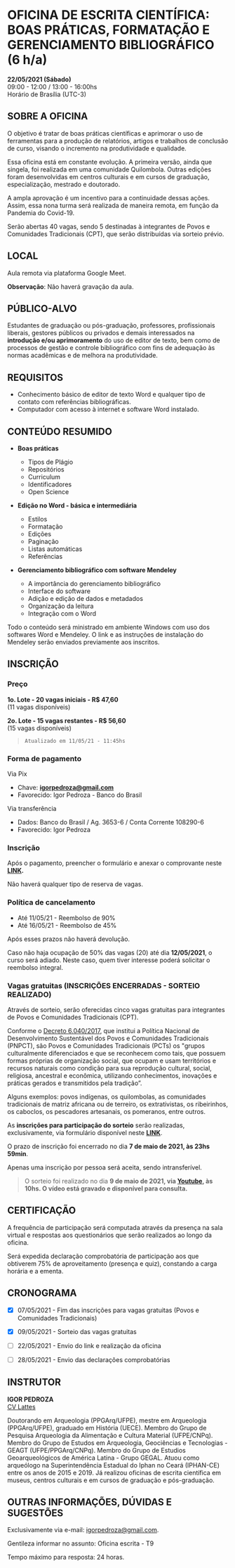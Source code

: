 # **OFICINA DE ESCRITA CIENTÍFICA: BOAS PRÁTICAS, FORMATAÇÃO E GERENCIAMENTO BIBLIOGRÁFICO (6 h/a)**
**22/05/2021 (Sábado)**   
09:00 - 12:00 / 13:00 - 16:00hs  
Horário de Brasília (UTC-3)  
  
## SOBRE A OFICINA  

O objetivo é tratar de boas práticas científicas e aprimorar o uso de ferramentas para a produção de relatórios, artigos e trabalhos de conclusão de curso, visando o incremento na produtividade e qualidade.

Essa oficina está em constante evolução. A primeira versão, ainda que singela, foi realizada em uma comunidade Quilombola. Outras edições foram desenvolvidas em centros culturais e em cursos de graduação, especialização, mestrado e doutorado.  

A ampla aprovação é um incentivo para a continuidade dessas ações. Assim, essa nona turma será realizada de maneira remota, em função da Pandemia do Covid-19.

Serão abertas 40 vagas, sendo 5 destinadas à integrantes de Povos e Comunidades Tradicionais (CPT), que serão distribuídas via sorteio prévio.

## LOCAL
Aula remota via plataforma Google Meet.  
   
__Observação__: Não haverá gravação da aula.  

## PÚBLICO-ALVO
Estudantes de graduação ou pós-graduação, professores, profissionais liberais, gestores públicos ou privados e demais interessados na **introdução e/ou aprimoramento** do uso de editor de texto, bem como de processos de gestão e controle bibliográfico com fins de adequação às normas acadêmicas e de melhora na produtividade.

## REQUISITOS
* Conhecimento básico de editor de texto Word e qualquer tipo de contato com referências bibliográficas.
* Computador com acesso à internet e software Word instalado.

## CONTEÚDO RESUMIDO

* **Boas práticas**
  - Tipos de Plágio
  - Repositórios
  - Curriculum
  - Identificadores
  - Open Science
  
* **Edição no Word - básica e intermediária**
  - Estilos
  - Formatação
  - Edições
  - Paginação
  - Listas automáticas
  - Referências

* **Gerenciamento bibliográfico com software Mendeley**
  - A importância do gerenciamento bibliográfico
  - Interface do software
  - Adição e edição de dados e metadados
  - Organização da leitura
  - Integração com o Word

Todo o conteúdo será ministrado em ambiente Windows com uso dos softwares Word e Mendeley. O link e as instruções de instalação do Mendeley serão enviados previamente aos inscritos.

## INSCRIÇÃO

### Preço
**1o. Lote - 20 vagas iniciais  - R$ 47,60**   
(11 vagas disponíveis)   
   
**2o. Lote - 15 vagas restantes - R$ 56,60**   
(15 vagas disponíveis)   

>```Atualizado em 11/05/21 - 11:45hs```

### Forma de pagamento
Via Pix
- Chave: **igorpedroza@gmail.com**
- Favorecido: Igor Pedroza - Banco do Brasil  

Via transferência
- Dados: Banco do Brasil / Ag. 3653-6 / Conta Corrente 108290-6
- Favorecido: Igor Pedroza     

### Inscrição
Após o pagamento, preencher o formulário e anexar o comprovante neste **[LINK](https://forms.gle/GASCC3N7xkpHLdrNA).**  

Não haverá qualquer tipo de reserva de vagas.

### Política de cancelamento
- Até 11/05/21 - Reembolso de 90%
- Até 16/05/21 - Reembolso de 45%

Após esses prazos não haverá devolução.

Caso não haja ocupação de 50% das vagas (20) até dia **12/05/2021**, o curso será adiado. Neste caso, quem tiver interesse poderá solicitar o reembolso integral. 

### Vagas gratuitas (INSCRIÇÕES ENCERRADAS - SORTEIO REALIZADO)

Através de sorteio, serão oferecidas cinco vagas gratuitas para integrantes de Povos e Comunidades Tradicionais (CPT).

Conforme o [Decreto 6.040/2017](http://www.planalto.gov.br/ccivil_03/_ato2007-2010/2007/decreto/d6040.htm), que institui a Política Nacional de Desenvolvimento Sustentável dos Povos e Comunidades Tradicionais (PNPCT), são Povos e Comunidades Tradicionais (PCTs) os "grupos culturalmente diferenciados e que se reconhecem como tais, que possuem formas próprias de organização social, que ocupam e usam territórios e recursos naturais como condição para sua reprodução cultural, social, religiosa, ancestral e econômica, utilizando conhecimentos, inovações e práticas gerados e transmitidos pela tradição”. 

Alguns exemplos: povos indígenas, os quilombolas, as comunidades tradicionais de matriz africana ou de terreiro, os extrativistas, os ribeirinhos, os caboclos, os pescadores artesanais, os pomeranos, entre outros.  

As **inscrições para participação do sorteio** serão realizadas, exclusivamente, via formulário disponível neste **[LINK](https://forms.gle/XdGMCXfNDbyZYZYj8)**.  

O prazo de inscrição foi encerrado no dia **7 de maio de 2021, às 23hs 59min**.

Apenas uma inscrição por pessoa será aceita, sendo intransferível.  

> O sorteio foi realizado no dia **9 de maio de 2021, via [Youtube](https://youtu.be/39Fs0Rn7tTE), às 10hs. O vídeo está gravado e disponível para consulta.**


## CERTIFICAÇÃO
A frequência de participação será computada através da presença na sala virtual e respostas aos questionários que serão realizados ao longo da oficina.  

Será expedida declaração comprobatória de participação aos que obtiverem 75% de aproveitamento (presença e quiz), constando a carga horária e a ementa.  
   

## CRONOGRAMA

- [X]  07/05/2021 - Fim das inscrições para vagas gratuitas (Povos e Comunidades Tradicionais)  
- [X]  09/05/2021 - Sorteio das vagas gratuitas  
- [ ]  22/05/2021 - Envio do link e realização da oficina  
- [ ]  28/05/2021 - Envio das declarações comprobatórias  
   
   
   
   
     
   
## INSTRUTOR
**IGOR PEDROZA**  
[CV Lattes](http://lattes.cnpq.br/3970582841887411)   

Doutorando em Arqueologia (PPGArq/UFPE), mestre em Arqueologia (PPGArq/UFPE), graduado em História (UECE). Membro do Grupo de Pesquisa Arqueologia da Alimentação e Cultura Material (UFPE/CNPq). Membro do Grupo de Estudos em Arqueologia, Geociências e Tecnologias - GEAGT (UFPE/PPGArq/CNPq). Membro do Grupo de Estudios Geoarqueológicos de América Latina - Grupo GEGAL. Atuou como arqueólogo na Superintendência Estadual do Iphan no Ceará (IPHAN-CE) entre os anos de 2015 e 2019. Já realizou oficinas de escrita científica em museus, centros culturais e em cursos de graduação e pós-graduação.  
   
   
## OUTRAS INFORMAÇÕES, DÚVIDAS E SUGESTÕES
Exclusivamente via e-mail: <igorpedroza@gmail.com>.  

Gentileza informar no assunto: Oficina escrita - T9

Tempo máximo para resposta: 24 horas.  
